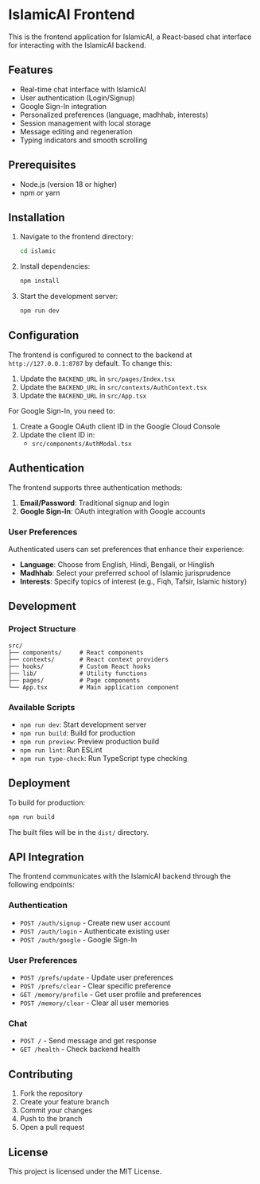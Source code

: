# IslamicAI Frontend

This is the frontend application for IslamicAI, a React-based chat interface for interacting with the IslamicAI backend.

## Features

- Real-time chat interface with IslamicAI
- User authentication (Login/Signup)
- Google Sign-In integration
- Personalized preferences (language, madhhab, interests)
- Session management with local storage
- Message editing and regeneration
- Typing indicators and smooth scrolling

## Prerequisites

- Node.js (version 18 or higher)
- npm or yarn

## Installation

1. Navigate to the frontend directory:
   ```bash
   cd islamic
   ```

2. Install dependencies:
   ```bash
   npm install
   ```

3. Start the development server:
   ```bash
   npm run dev
   ```

## Configuration

The frontend is configured to connect to the backend at `http://127.0.0.1:8787` by default. To change this:

1. Update the `BACKEND_URL` in `src/pages/Index.tsx`
2. Update the `BACKEND_URL` in `src/contexts/AuthContext.tsx`
3. Update the `BACKEND_URL` in `src/App.tsx`

For Google Sign-In, you need to:

1. Create a Google OAuth client ID in the Google Cloud Console
2. Update the client ID in:
   - `src/components/AuthModal.tsx`

## Authentication

The frontend supports three authentication methods:

1. **Email/Password**: Traditional signup and login
2. **Google Sign-In**: OAuth integration with Google accounts

### User Preferences

Authenticated users can set preferences that enhance their experience:

- **Language**: Choose from English, Hindi, Bengali, or Hinglish
- **Madhhab**: Select your preferred school of Islamic jurisprudence
- **Interests**: Specify topics of interest (e.g., Fiqh, Tafsir, Islamic history)

## Development

### Project Structure

```
src/
├── components/     # React components
├── contexts/       # React context providers
├── hooks/          # Custom React hooks
├── lib/            # Utility functions
├── pages/          # Page components
└── App.tsx         # Main application component
```

### Available Scripts

- `npm run dev`: Start development server
- `npm run build`: Build for production
- `npm run preview`: Preview production build
- `npm run lint`: Run ESLint
- `npm run type-check`: Run TypeScript type checking

## Deployment

To build for production:

```bash
npm run build
```

The built files will be in the `dist/` directory.

## API Integration

The frontend communicates with the IslamicAI backend through the following endpoints:

### Authentication
- `POST /auth/signup` - Create new user account
- `POST /auth/login` - Authenticate existing user
- `POST /auth/google` - Google Sign-In

### User Preferences
- `POST /prefs/update` - Update user preferences
- `POST /prefs/clear` - Clear specific preference
- `GET /memory/profile` - Get user profile and preferences
- `POST /memory/clear` - Clear all user memories

### Chat
- `POST /` - Send message and get response
- `GET /health` - Check backend health

## Contributing

1. Fork the repository
2. Create your feature branch
3. Commit your changes
4. Push to the branch
5. Open a pull request

## License

This project is licensed under the MIT License.